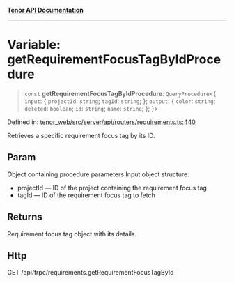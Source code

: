 [**Tenor API Documentation**](../../README.md)

***

# Variable: getRequirementFocusTagByIdProcedure

> `const` **getRequirementFocusTagByIdProcedure**: `QueryProcedure`\<\{ `input`: \{ `projectId`: `string`; `tagId`: `string`; \}; `output`: \{ `color`: `string`; `deleted`: `boolean`; `id`: `string`; `name`: `string`; \}; \}\>

Defined in: [tenor\_web/src/server/api/routers/requirements.ts:440](https://github.com/Apantli/Tenor/blob/551fcec623199ab0ac9668d926e7d67c9012d18e/tenor_web/src/server/api/routers/requirements.ts#L440)

Retrieves a specific requirement focus tag by its ID.

## Param

Object containing procedure parameters
Input object structure:
- projectId — ID of the project containing the requirement focus tag
- tagId — ID of the requirement focus tag to fetch

## Returns

Requirement focus tag object with its details.

## Http

GET /api/trpc/requirements.getRequirementFocusTagById

